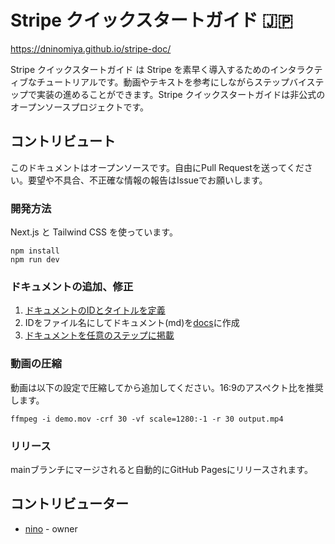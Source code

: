 # Stripe クイックスタートガイド 🇯🇵

https://dninomiya.github.io/stripe-doc/

Stripe クイックスタートガイド は Stripe を素早く導入するためのインタラクティブなチュートリアルです。動画やテキストを参考にしながらステップバイステップで実装の進めることができます。Stripe クイックスタートガイドは非公式のオープンソースプロジェクトです。
## コントリビュート

このドキュメントはオープンソースです。自由にPull Requestを送ってください。要望や不具合、不正確な情報の報告はIssueでお願いします。

### 開発方法

Next.js と Tailwind CSS を使っています。

```bash:ターミナル
npm install
npm run dev
```
### ドキュメントの追加、修正

1. [ドキュメントのIDとタイトルを定義](https://github.com/dninomiya/stripe-doc/blob/main/docs/doc-titles.ts)
2. IDをファイル名にしてドキュメント(md)を[docs](https://github.com/dninomiya/stripe-doc/tree/main/docs)に作成
3. [ドキュメントを任意のステップに掲載](https://github.com/dninomiya/stripe-doc/blob/main/docs/doc-tree.ts)

### 動画の圧縮

動画は以下の設定で圧縮してから追加してください。16:9のアスペクト比を推奨します。

```bash:ターミナル
ffmpeg -i demo.mov -crf 30 -vf scale=1280:-1 -r 30 output.mp4
```

### リリース

mainブランチにマージされると自動的にGitHub Pagesにリリースされます。

## コントリビューター

- [nino](https://twitter.com/d151005) - owner